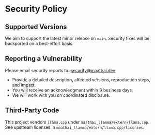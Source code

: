 # Security Policy

## Supported Versions
We aim to support the latest minor release on `main`. Security fixes will be backported on a best-effort basis.

## Reporting a Vulnerability
Please email security reports to: security@maathai.dev

- Provide a detailed description, affected versions, reproduction steps, and impact.
- You will receive an acknowledgment within 3 business days.
- We will work with you on coordinated disclosure.

## Third-Party Code
This project vendors `llama.cpp` under `maathai_llamma/extern/llama.cpp`. See upstream licenses in `maathai_llamma/extern/llama.cpp/licenses`.
